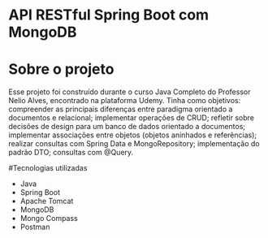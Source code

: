 # API RESTful Spring Boot com MongoDB

# Sobre o projeto
Esse projeto foi construído durante o curso Java Completo do Professor Nelio Alves, encontrado na plataforma Udemy.
Tinha como objetivos: compreender as principais diferenças entre paradigma orientado a documentos e relacional; 
implementar operações de CRUD; refletir sobre decisões de design para um banco de dados orientado a documentos;
implementar associações entre objetos (objetos aninhados e referências); realizar consultas com Spring Data e MongoRepository;
implementação do padrão DTO; consultas com @Query.

#Tecnologias utilizadas
- Java
- Spring Boot
- Apache Tomcat
- MongoDB
- Mongo Compass
- Postman
